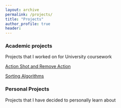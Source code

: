 ```yaml
---
layout: archive
permalink: /projects/
title: "Projects"
author_profile: true
header:
---
```

### Academic projects
Projects that I worked on for University coursework

[Action Shot and Remove Action](https://lancelancezhang.github.io/MatlabImageEditor/)

[Sorting Algorithms](https://lancelancezhang.github.io/SortingAlgorithms/)

### Personal Projects
Projects that I have decided to personally learn about
